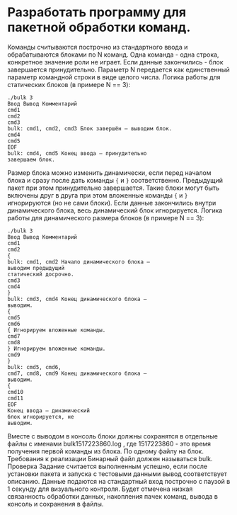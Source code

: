 # Разработать программу для пакетной обработки команд.

Команды считываются построчно из стандартного ввода и обрабатываются блоками по N команд.
Одна команда - одна строка, конкретное значение роли не играет. Если данные закончились - блок
завершается принудительно. Параметр N передается как единственный параметр командной
строки в виде целого числа.
Логика работы для статических блоков (в примере N == 3):

    ./bulk 3
    Ввод Вывод Комментарий
    cmd1
    cmd2
    cmd3
    bulk: cmd1, cmd2, cmd3 Блок завершён – выводим блок.
    cmd4
    cmd5
    EOF
    bulk: cmd4, cmd5 Конец ввода – принудительно
    завершаем блок.

Размер блока можно изменить динамически, если перед началом блока и сразу после дать
команды `{` и `}` соответственно. Предыдущий пакет при этом принудительно завершается. Такие
блоки могут быть включены друг в друга при этом вложенные команды `{` и `}` игнорируются (но не
сами блоки). Если данные закончились внутри динамического блока, весь динамический блок
игнорируется.
Логика работы для динамического размера блоков (в примере N == 3):

    ./bulk 3
    Ввод Вывод Комментарий
    cmd1
    cmd2
    {
    bulk: cmd1, cmd2 Начало динамического блока –
    выводим предыдущий
    статический досрочно.
    cmd3
    cmd4
    }
    bulk: cmd3, cmd4 Конец динамического блока –
    выводим.
    {
    cmd5
    cmd6
    { Игнорируем вложенные команды.
    cmd7
    cmd8
    } Игнорируем вложенные команды.
    cmd9
    }
    bulk: cmd5, cmd6,
    cmd7, cmd8, cmd9 Конец динамического блока –
    выводим.
    {
    cmd10
    cmd11
    EOF
    Конец ввода – динамический
    блок игнорируется, не
    выводим.

Вместе с выводом в консоль блоки должны сохранятся в отдельные файлы с именами
bulk1517223860.log , где 1517223860 - это время получения первой команды из блока. По одному
файлу на блок.
Требования к реализации
Бинарный файл должен называться bulk.
Проверка
Задание считается выполненным успешно, если после установки пакета и запуска с тестовыми
данными вывод соответствует описанию. Данные подаются на стандартный вход построчно с
паузой в 1 секунду для визуального контроля.
Будет отмечена низкая связанность обработки данных, накопления пачек команд, вывода в
консоль и сохранения в файлы.